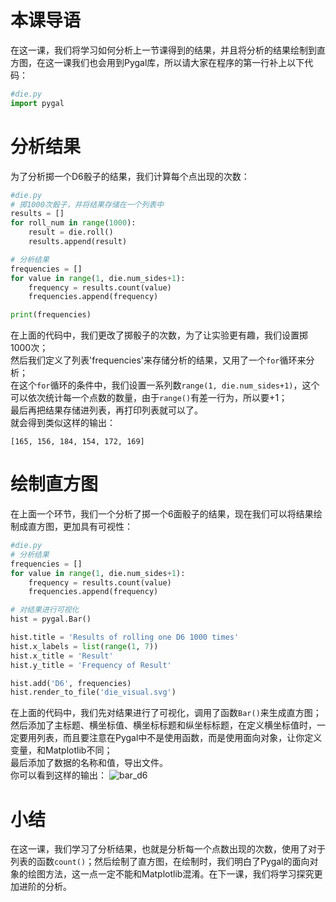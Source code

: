 # 本课导语
在这一课，我们将学习如何分析上一节课得到的结果，并且将分析的结果绘制到直方图，在这一课我们也会用到Pygal库，所以请大家在程序的第一行补上以下代码：
````python
#die.py
import pygal
````

# 分析结果
为了分析掷一个D6骰子的结果，我们计算每个点出现的次数：
````python
#die.py
# 掷1000次骰子，并将结果存储在一个列表中
results = []
for roll_num in range(1000):
    result = die.roll()
    results.append(result)

# 分析结果
frequencies = []
for value in range(1, die.num_sides+1):
    frequency = results.count(value)
    frequencies.append(frequency)

print(frequencies)
````
在上面的代码中，我们更改了掷骰子的次数，为了让实验更有趣，我们设置掷1000次；</br>
然后我们定义了列表'frequencies'来存储分析的结果，又用了一个`for`循环来分析；</br>
在这个`for`循环的条件中，我们设置一系列数`range(1, die.num_sides+1)`，这个可以依次统计每一个点数的数量，由于`range()`有差一行为，所以要+1；</br>
最后再把结果存储进列表，再打印列表就可以了。</br>
就会得到类似这样的输出：
````
[165, 156, 184, 154, 172, 169]
````

# 绘制直方图
在上面一个环节，我们一个分析了掷一个6面骰子的结果，现在我们可以将结果绘制成直方图，更加具有可视性：
````python
#die.py
# 分析结果
frequencies = []
for value in range(1, die.num_sides+1):
    frequency = results.count(value)
    frequencies.append(frequency)

# 对结果进行可视化
hist = pygal.Bar()

hist.title = 'Results of rolling one D6 1000 times'
hist.x_labels = list(range(1, 7))
hist.x_title = 'Result'
hist.y_title = 'Frequency of Result'

hist.add('D6', frequencies)
hist.render_to_file('die_visual.svg')
````
在上面的代码中，我们先对结果进行了可视化，调用了函数`Bar()`来生成直方图；</br>
然后添加了主标题、横坐标值、横坐标标题和纵坐标标题，在定义横坐标值时，一定要用列表，而且要注意在Pygal中不是使用函数，而是使用面向对象，让你定义变量，和Matplotlib不同；</br>
最后添加了数据的名称和值，导出文件。</br>
你可以看到这样的输出：
![bar_d6](https://raw.githubusercontent.com/bobby233/Matplotlib_Tutorial/master/img/bar_d6.png)

# 小结
在这一课，我们学习了分析结果，也就是分析每一个点数出现的次数，使用了对于列表的函数`count()`；然后绘制了直方图，在绘制时，我们明白了Pygal的面向对象的绘图方法，这一点一定不能和Matplotlib混淆。在下一课，我们将学习探究更加进阶的分析。